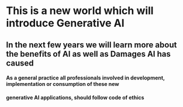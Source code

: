 # This is a new world which will introduce Generative AI
## In the next few years we will learn more about the benefits of AI as well as Damages AI has caused
#### As a general practice all professionals involved in development, implementation or consumption of these new 
#### generative AI applications, should follow code of ethics
